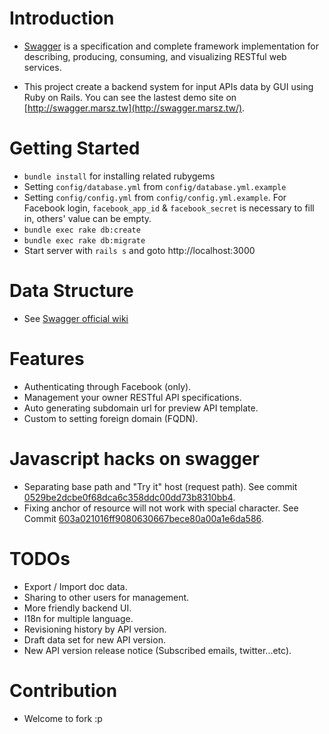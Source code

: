 Introduction
============

* [Swagger](swagger.wordnik.com) is a specification and complete framework implementation for describing, producing, consuming, and visualizing RESTful web services.

* This project create a backend system for input APIs data by GUI using Ruby on Rails. You can see the lastest demo site on [http://swagger.marsz.tw](http://swagger.marsz.tw/).

Getting Started
======================

* `bundle install` for installing related rubygems
* Setting `config/database.yml` from `config/database.yml.example`
* Setting `config/config.yml` from `config/config.yml.example`. For Facebook login, `facebook_app_id` & `facebook_secret` is necessary to fill in, others' value can be empty.
* `bundle exec rake db:create`
* `bundle exec rake db:migrate`
* Start server with `rails s` and goto http://localhost:3000

Data Structure
==============

* See [Swagger official wiki](https://github.com/wordnik/swagger-core/wiki)

Features
========

* Authenticating through Facebook (only).
* Management your owner RESTful API specifications.
* Auto generating subdomain url for preview API template.
* Custom to setting foreign domain (FQDN).

Javascript hacks on swagger
===========================

* Separating base path and "Try it" host (request path). See commit [0529be2dcbe0f68dca6c358ddc00dd73b8310bb4](https://github.com/marsz/swagger-rails/commit/0529be2dcbe0f68dca6c358ddc00dd73b8310bb4).
* Fixing anchor of resource will not work with special character. See Commit [603a021016ff9080630667bece80a00a1e6da586](https://github.com/marsz/swagger-rails/commit/603a021016ff9080630667bece80a00a1e6da586).

TODOs
=====

* Export / Import doc data.
* Sharing to other users for management.
* More friendly backend UI.
* I18n for multiple language.
* Revisioning history by API version.
* Draft data set for new API version.
* New API version release notice (Subscribed emails, twitter...etc).

Contribution
============

* Welcome to fork :p
